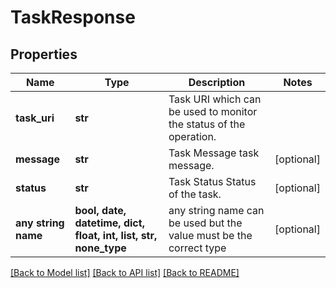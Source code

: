 # TaskResponse


## Properties
Name | Type | Description | Notes
------------ | ------------- | ------------- | -------------
**task_uri** | **str** | Task URI which can be used to monitor the status of the operation. | 
**message** | **str** | Task Message task message. | [optional] 
**status** | **str** | Task Status Status of the task. | [optional] 
**any string name** | **bool, date, datetime, dict, float, int, list, str, none_type** | any string name can be used but the value must be the correct type | [optional]

[[Back to Model list]](../README.md#documentation-for-models) [[Back to API list]](../README.md#documentation-for-api-endpoints) [[Back to README]](../README.md)


